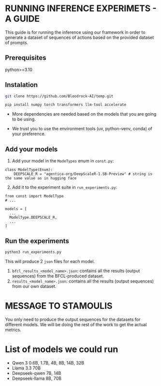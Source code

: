 # RUNNING INFERENCE EXPERIMETS - A GUIDE
This guide is for running the inference using our framework in order to generate a dataset of sequences of actions based on the provided dataset of prompts.

## Prerequisites
python>=3.10

## Instalation
```bash
git clone https://github.com/Bloodrock-AI/temp.git
```

```bash
pip install numpy torch transformers llm-tool accelerate
```
- More dependencies are needed based on the models that you are going to be using.

- We trust you to use the environment tools (uv, python-venv, conda) of your preference.

## Add your models
1. Add your model in the `ModeTypes` enum in `const.py`:
```python3
class ModelType(Enum):
    DEEPSCALE_R = "agentica-org/DeepScaleR-1.5B-Preview" # string is the same value as in hugging face
```
2. Add it to the experiment suite in `run_experiments.py`:
```python3
from const import ModelType
# ...

models = [
  ...
  ModelType.DEEPSCALE_R,
  ...
]
```

## Run the experiments
```bash
python3 run_experiments.py
```

This will produce 2 `json` files for each model.
1. `bfcl_results_<model_name>.json`: contains all the results (output sequences) from the BFCL-produced dataset.
2. `results_<model_name>.json`: contains all the results (output sequences) from our own dataset.

# MESSAGE TO STAMOULIS
You only need to produce the output sequences for the datasets for different models. We will be doing the rest of the work to get the actual metrics.

# List of models we could run
- Qwen 3 0.6B, 1.7B, 4B, 8B, 14B, 32B
- Llama 3.3 70B 
- Deepseek-qwen 7B, 14B
- Deepseek-llama 8B, 70B
